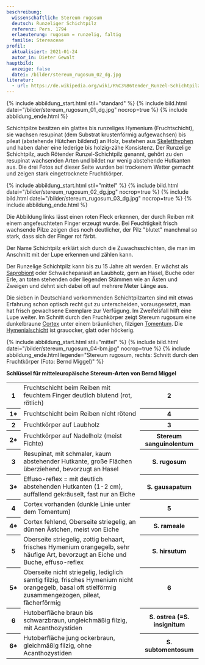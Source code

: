 ```yaml
---
beschreibung:
  wissenschaftlich: Stereum rugosum
  deutsch: Runzeliger Schichtpilz
  referenz: Pers. 1794
  erlaeuterung: rugosum = runzelig, faltig
  familie: Stereaceae
profil:
  aktualisiert: 2021-01-24
  autor_in: Dieter Gewalt
hauptbild:
  anzeige: false
  datei: /bilder/stereum_rugosum_02_dg.jpg
literatur:
  - url: https://de.wikipedia.org/wiki/R%C3%B6tender_Runzel-Schichtpilz
---
```

{% include abbildung_start.html stil="standard" %}
{% include bild.html datei="/bilder/stereum_rugosum_01_dg.jpg" nocrop=true %}
{% include abbildung_ende.html %}

Schichtpilze besitzen ein glattes bis runzeliges Hymenium (Fruchtschicht), sie wachsen resupinat (dem Substrat krustenförmig aufgewachsen) bis pileat (abstehende Hütchen bildend) an Holz, bestehen aus [Skeletthyphen](Skeletthyphen "Glossar") und haben daher eine lederige bis holzig-zähe Konsistenz. Der Runzelige Schichtpilz, auch Rötender Runzel-Schichtpilz genannt, gehört zu den resupinat wachsenden Arten und bildet nur wenig abstehende Hutkanten aus. Die drei Fotos auf dieser Seite wurden bei trockenem Wetter gemacht und zeigen stark eingetrocknete Fruchtkörper.

{% include abbildung_start.html stil="mittel" %}
{% include bild.html datei="/bilder/stereum_rugosum_02_dg.jpg" nocrop=true %}
{% include bild.html datei="/bilder/stereum_rugosum_03_dg.jpg" nocrop=true %}
{% include abbildung_ende.html %}

Die Abbildung links lässt einen roten Fleck erkennen, der durch Reiben mit einem angefeuchteten Finger erzeugt wurde. Bei Feuchtigkeit frisch wachsende Pilze zeigen dies noch deutlicher, der Pilz "blutet" manchmal so stark, dass sich der Finger rot färbt.

Der Name Schichtpilz erklärt sich durch die Zuwachsschichten, die man im Anschnitt mit der Lupe erkennen und zählen kann.

Der Runzelige Schichtpilz kann bis zu 15 Jahre alt werden. Er wächst als [Saprobiont](Saprobiont "Glossar") oder Schwächeparasit an Laubholz, gern an Hasel, Buche oder Erle, an toten stehenden oder liegenden Stämmen wie an Ästen und Zweigen und dehnt sich dabei oft auf mehrere Meter Länge aus.  

Die sieben in Deutschland vorkommenden Schichtpilzarten sind mit etwas Erfahrung schon optisch recht gut zu unterscheiden, vorausgesetzt, man hat frisch gewachsene Exemplare zur Verfügung. Im Zweifelsfall hilft eine Lupe weiter. Im Schnitt durch den Fruchkörper zeigt Stereum rugosum eine dunkelbraune [Cortex](Cortex "Glossar") unter einem bräunlichen, filzigen [Tomentum](Tomentum "Glossar"). Die [Hymenialschicht](Hymenium "Glossar") ist grauocker, glatt oder höckerig.

{% include abbildung_start.html stil="mittel" %}
{% include bild.html datei="/bilder/stereum_rugosum_04-bm.jpg" nocrop=true %}
{% include abbildung_ende.html legende="Stereum rugosum, rechts: Schnitt durch den Fruchtkörper (Foto: Bernd Miggel)" %}

**Schlüssel für mitteleuropäische Stereum-Arten von Bernd Miggel**

<div class="table-responsive">
<table class="table">
<tr>
  <th>1</th>
  <td>Fruchtschicht beim Reiben mit feuchtem Finger deutlich blutend (rot, rötlich)</td>
  <th><i class="fas fa-arrow-right"></i> 2</th>
</tr>
<tr>
  <th>1*</th>
  <td>Fruchtschicht beim Reiben nicht rötend</td>
  <th><i class="fas fa-arrow-right"></i> 4</th>
</tr>
<tr>
  <th>2</th>
  <td>Fruchtkörper auf Laubholz</td>
  <th><i class="fas fa-arrow-right"></i> 3</th>
</tr>
<tr>
  <th>2*</th>
  <td>Fruchtkörper auf Nadelholz (meist Fichte)</td>
  <th>Stereum sanguinolentum</th>
</tr>
<tr>
  <th>3</th>
  <td>Resupinat, mit schmaler, kaum abstehender Hutkante, große Flächen überziehend, bevorzugt an Hasel </td>
  <th>S. rugosum</th>
</tr>
<tr>
<th>3*</th>
<td>Effuso-reflex = mit deutlich abstehenden Hutkanten (1-2 cm), auffallend gekräuselt, fast nur an Eiche</td>
<th>S. gausapatum</th>
</tr>
<tr>
<th>4</th>
<td>Cortex vorhanden (dunkle Linie unter dem Tomentum) </td>
<th><i class="fas fa-arrow-right"></i> 5</th>
</tr>
<tr>
<th>4*</th>
<td>Cortex fehlend, Oberseite striegelig, an dünnen Ästchen, meist von Eiche </td>
<th>S. rameale</th>
</tr>
<tr>
<th>5</th>
<td>Oberseite striegelig, zottig behaart, frisches Hymenium orangegelb, sehr häufige Art, bevorzugt an Eiche und Buche, effuso-reflex </td>
<th>S. hirsutum</th>
</tr>
<tr>
<th>5*</th>
<td>Oberseite nicht striegelig, lediglich samtig filzig, frisches Hymenium nicht orangegelb, basal oft stielförmig zusammengezogen, pileat, fächerförmig </td>
<th><i class="fas fa-arrow-right"></i> 6</th>
</tr><tr>
<th>6</th>
<td>Hutoberfläche braun bis schwarzbraun, ungleichmäßig filzig, mit Acanthozystiden </td>
<th>S. ostrea (=S. insignitum</th>
</tr>
<tr>
<th>6*</th>
<td>Hutoberfläche jung ockerbraun, gleichmäßig filzig, ohne Acanthozystiden </td>
<th>S. subtomentosum</th>
</tr><tr>
</tr>
</table>
</div>